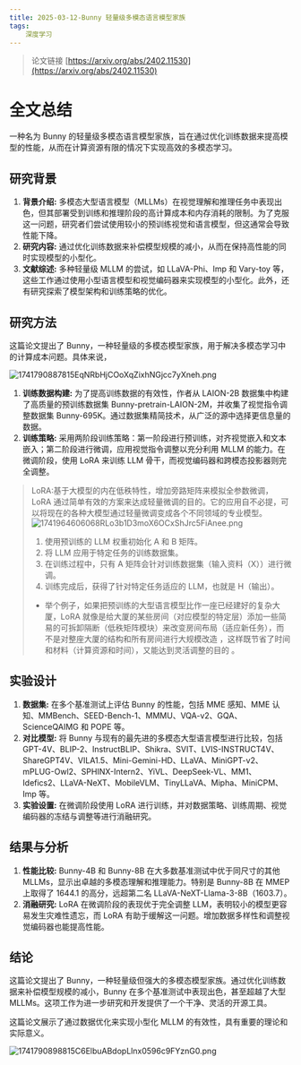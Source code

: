 ```yaml
---
title: 2025-03-12-Bunny 轻量级多模态语言模型家族
tags: 
    深度学习
---
```


> 论文链接
> [https://arxiv.org/abs/2402.11530](https://arxiv.org/abs/2402.11530)

# 全文总结

一种名为 Bunny 的轻量级多模态语言模型家族，旨在通过优化训练数据来提高模型的性能，从而在计算资源有限的情况下实现高效的多模态学习。

## 研究背景

1. **背景介绍:** 多模态大型语言模型（MLLMs）在视觉理解和推理任务中表现出色，但其部署受到训练和推理阶段的高计算成本和内存消耗的限制。为了克服这一问题，研究者们尝试使用较小的预训练视觉和语言模型，但这通常会导致性能下降。
2. **研究内容:** 通过优化训练数据来补偿模型规模的减小，从而在保持高性能的同时实现模型的小型化。
3. **文献综述:** 多种轻量级 MLLM 的尝试，如 LLaVA-Phi、Imp 和 Vary-toy 等，这些工作通过使用小型语言模型和视觉编码器来实现模型的小型化。此外，还有研究探索了模型架构和训练策略的优化。

## 研究方法

这篇论文提出了 Bunny，一种轻量级的多模态模型家族，用于解决多模态学习中的计算成本问题。具体来说，

![1741790887815EqNRbHjCOoXqZixhNGjcc7yXneh.png](https://fastly.jsdelivr.net/gh/tkzzzzzz6/imagehost@main/blog/1741790887815EqNRbHjCOoXqZixhNGjcc7yXneh.png)

1. **训练数据构建:** 为了提高训练数据的有效性，作者从 LAION-2B 数据集中构建了高质量的预训练数据集 Bunny-pretrain-LAION-2M，并收集了视觉指令调整数据集 Bunny-695K。通过数据集精简技术，从广泛的源中选择更信息量的数据。
2. **训练策略:** 采用两阶段训练策略：第一阶段进行预训练，对齐视觉嵌入和文本嵌入；第二阶段进行微调，应用视觉指令调整以充分利用 MLLM 的能力。在微调阶段，使用 LoRA 来训练 LLM 骨干，而视觉编码器和跨模态投影器则完全调整。

> LoRA:基于大模型的内在低秩特性，增加旁路矩阵来模拟全参数微调，LoRA 通过简单有效的方案来达成轻量微调的目的。它的应用自不必提，可以将现在的各种大模型通过轻量微调变成各个不同领域的专业模型。
> ![1741964606068RLo3b1D3moX6OCxShJrc5FiAnee.png](https://fastly.jsdelivr.net/gh/tkzzzzzz6/imagehost@main/blog/1741964606068RLo3b1D3moX6OCxShJrc5FiAnee.png)
>
> 1. 使用预训练的 LLM 权重初始化 A 和 B 矩阵。
> 2. 将 LLM 应用于特定任务的训练数据集。
> 3. 在训练过程中，只有 A 矩阵会针对训练数据集（输入资料（X））进行微调。
> 4. 训练完成后，获得了针对特定任务适应的 LLM，也就是 H（输出）。
>
> - 举个例子，如果把预训练的大型语言模型比作一座已经建好的复杂大厦，LoRA 就像是给大厦的某些房间（对应模型的特定层）添加一些简易的可拆卸隔断（低秩矩阵模块）来改变房间布局（适应新任务），而不是对整座大厦的结构和所有房间进行大规模改造 ，这样既节省了时间和材料（计算资源和时间），又能达到灵活调整的目的 。

## 实验设计

1. **数据集:** 在多个基准测试上评估 Bunny 的性能，包括 MME 感知、MME 认知、MMBench、SEED-Bench-1、MMMU、VQA-v2、GQA、ScienceQAIMG 和 POPE 等。
2. **对比模型:** 将 Bunny 与现有的最先进的多模态大型语言模型进行比较，包括 GPT-4V、BLIP-2、InstructBLIP、Shikra、SVIT、LVIS-INSTRUCT4V、ShareGPT4V、VILA1.5、Mini-Gemini-HD、LLaVA、MiniGPT-v2、mPLUG-Owl2、SPHINX-Intern2、YiVL、DeepSeek-VL、MM1、Idefics2、LLaVA-NeXT、MobileVLM、TinyLLaVA、Mipha、MiniCPM、Imp 等。
3. **实验设置:** 在微调阶段使用 LoRA 进行训练，并对数据策略、训练周期、视觉编码器的冻结与调整等进行消融研究。

## 结果与分析

1. **性能比较:** Bunny-4B 和 Bunny-8B 在大多数基准测试中优于同尺寸的其他 MLLMs，显示出卓越的多模态理解和推理能力。特别是 Bunny-8B 在 MMEP 上取得了 1644.1 的高分，远超第二名 LLaVA-NeXT-Llama-3-8B（1603.7）。
2. **消融研究:** LoRA 在微调阶段的表现优于完全调整 LLM，表明较小的模型更容易发生灾难性遗忘，而 LoRA 有助于缓解这一问题。增加数据多样性和调整视觉编码器也能提高性能。

## 结论

这篇论文提出了 Bunny，一种轻量级但强大的多模态模型家族。通过优化训练数据来补偿模型规模的减小，Bunny 在多个基准测试中表现出色，甚至超越了大型 MLLMs。这项工作为进一步研究和开发提供了一个干净、灵活的开源工具。

这篇论文展示了通过数据优化来实现小型化 MLLM 的有效性，具有重要的理论和实际意义。

![1741790898815C6ElbuABdopLlnx0596c9FYznG0.png](https://fastly.jsdelivr.net/gh/tkzzzzzz6/imagehost@main/blog/1741790898815C6ElbuABdopLlnx0596c9FYznG0.png)